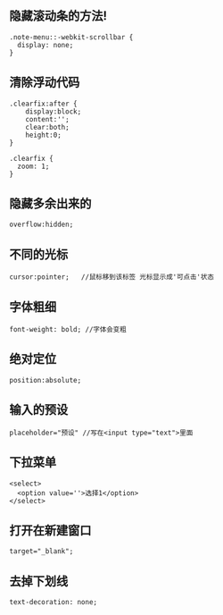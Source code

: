## 隐藏滚动条的方法!  
    .note-menu::-webkit-scrollbar {     
      display: none;
    }


## 清除浮动代码 
    .clearfix:after {
        display:block;
        content:'';
        clear:both;
        height:0;
    }

    .clearfix {
      zoom: 1;
    }

## 隐藏多余出来的
    overflow:hidden;

## 不同的光标 
    cursor:pointer;   //鼠标移到该标签 光标显示成'可点击'状态

## 字体粗细 
    font-weight: bold; //字体会变粗

## 绝对定位 
    position:absolute;

## 输入的预设 
    placeholder="预设" //写在<input type="text">里面

## 下拉菜单 
    <select>
      <option value=''>选择1</option>
    </select>

## 打开在新建窗口 
    target="_blank";

## 去掉下划线 
    text-decoration: none;
